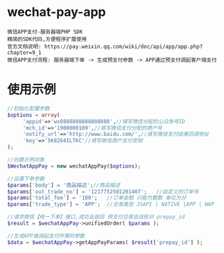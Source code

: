 # wechat-pay-app
    微信APP支付-服务器端PHP SDK 
    精简的SDK代码,方便程序扩展使用
    官方文档说明: https://pay.weixin.qq.com/wiki/doc/api/app/app.php?chapter=9_1
    微信APP支付流程: 服务器端下单 -> 生成预支付参数 -> APP通过预支付调起客户端支付
# 使用示例

```php
//初始化配置参数
$options = array(
     'appid'=>'wx8888888888888888',//填写微信分配的公众账号ID
     'mch_id'=>'1900000109',//填写微信支付分配的商户号
     'notify_url'=>'http://www.baidu.com/',//填写微信支付结果回调地址
     'key'=>'5K8264ILTKC'//填写微信商户支付密钥
);

//创建示例对象
$WechatAppPay = new wechatAppPay($options); 

//设置下单参数
$params['body'] = '商品描述';//商品描述
$params['out_trade_no'] = '1217752501201407';	//自定义的订单号
$params['total_fee'] = '100';	//订单金额 只能为整数 单位为分
$params['trade_type'] = 'APP';	//交易类型 JSAPI | NATIVE |APP | WAP 

//请求微信【统一下单】接口,成功会返回 预支付交易会话标识 prepay_id
$result = $wechatAppPay->unifiedOrder( $params );

//生成APP端调起支付所需的参数
$data = $wechatAppPay->getAppPayParams( $result['prepay_id'] );
```

